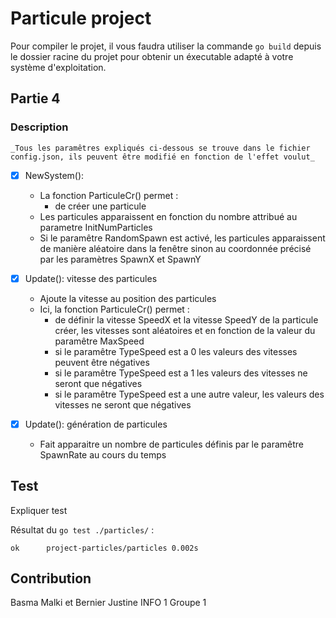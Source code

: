 # Particule project

Pour compiler le projet, il vous faudra utiliser la commande `go build` depuis le dossier racine du projet pour obtenir un éxecutable adapté à votre système d'exploitation.

## Partie 4

### Description
    _Tous les paramêtres expliqués ci-dessous se trouve dans le fichier config.json, ils peuvent être modifié en fonction de l'effet voulut_

- [X] NewSystem():
    - La fonction ParticuleCr() permet :
        - de créer une particule
    - Les particules apparaissent en fonction du nombre attribué au parametre InitNumParticles
    - Si le paramêtre RandomSpawn est activé, les particules apparaissent de manière aléatoire dans la fenêtre sinon au coordonnée précisé par les paramètres SpawnX et SpawnY

- [X] Update(): vitesse des particules
    - Ajoute la vitesse au position des particules
    - Ici, la fonction ParticuleCr() permet :
        - de définir la vitesse SpeedX et la vitesse SpeedY de la particule créer, les vitesses sont aléatoires et en fonction de la valeur du paramêtre MaxSpeed
        - si le paramêtre TypeSpeed est a 0 les valeurs des vitesses peuvent être négatives
        - si le paramêtre TypeSpeed est a 1 les valeurs des vitesses ne seront que négatives
        - si le paramêtre TypeSpeed est a une autre valeur, les valeurs des vitesses ne seront que négatives 

- [X] Update(): génération de particules
    - Fait apparaitre un nombre de particules définis par le paramêtre SpawnRate au cours du temps

## Test

Expliquer test

Résultat du `go test ./particles/` :
```
ok  	project-particles/particles	0.002s

```

## Contribution
Basma Malki et Bernier Justine INFO 1 Groupe 1